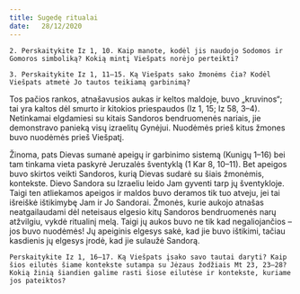 ```yaml
---
title: Sugedę ritualai 
date:   28/12/2020
---
```


`2. Perskaitykite Iz 1, 10. Kaip manote, kodėl jis naudojo Sodomos ir Gomoros simboliką? Kokią mintį Viešpats norėjo perteikti?` 
														
`3. Perskaitykite Iz 1, 11–15. Ką Viešpats sako žmonėms čia? Kodėl Viešpats atmetė Jo tautos teikiamą garbinimą?`
														
Tos pačios rankos, atnašavusios aukas ir keltos maldoje, buvo „kruvinos“; tai yra kaltos dėl smurto ir kitokios priespaudos (Iz 1, 15; Iz 58, 3–4). Netinkamai elgdamiesi su kitais Sandoros bendruomenės nariais, jie demonstravo panieką visų izraelitų Gynėjui. Nuodėmės prieš kitus žmones buvo nuodėmės prieš Viešpatį.

Žinoma, pats Dievas sumanė apeigų ir garbinimo sistemą (Kunigų 1–16) bei tam tinkama vieta paskyrė Jeruzalės šventyklą (1 Kar 8, 10–11). Bet apeigos buvo skirtos veikti Sandoros, kurią Dievas sudarė su šiais žmonėmis, kontekste. Dievo Sandora su Izraeliu leido Jam gyventi tarp jų šventykloje. Taigi ten atliekamos apeigos ir maldos buvo deramos tik tuo atveju, jei tai išreiškė ištikimybę Jam ir Jo Sandorai. Žmonės, kurie aukojo atnašas neatgailaudami dėl neteisaus elgesio kitų Sandoros bendruomenės narų atžvilgiu, vykdė ritualinį melą. Taigi jų aukos buvo ne tik kad negaliojančios – jos buvo nuodėmės! Jų apeiginis elgesys sakė, kad jie buvo ištikimi, tačiau kasdienis jų elgesys įrodė, kad jie sulaužė Sandorą.

`Perskaitykite Iz 1, 16–17. Ką Viešpats įsako savo tautai daryti? Kaip šios eilutės šiame kontekste sutampa su Jėzaus žodžiais Mt 23, 23–28? Kokią žinią šiandien galime rasti šiose eilutėse ir kontekste, kuriame jos pateiktos?`